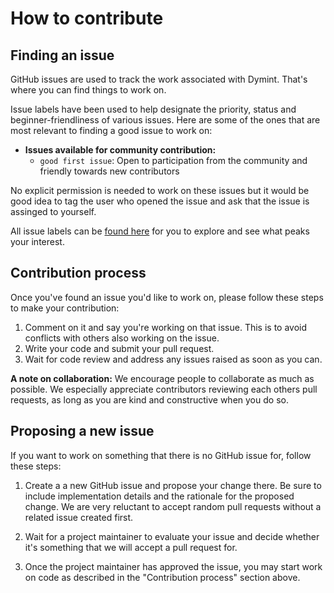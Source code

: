 # How to contribute

## Finding an issue

GitHub issues are used to track the work associated with Dymint.
That's where you can find things to work on.

Issue labels have been used to help designate the priority,
status and beginner-friendliness of various issues.
Here are some of the ones that are most relevant to finding a
good issue to work on:

- **Issues available for community contribution:**
  - `good first issue`: Open to participation from the community and friendly
  towards new contributors

No explicit permission is needed to work on these issues but it would be good idea
to tag the user who opened the issue and ask that the issue is assinged to yourself.

All issue labels can be [found here](https://github.com/dymensionxyz/dymint/labels)
for you to explore and see what peaks your interest.

## Contribution process

Once you've found an issue you'd like to work on, please follow
these steps to make your contribution:

1. Comment on it and say you're working on that issue.
   This is to avoid conflicts with others also working on the issue.
1. Write your code and submit your pull request.
1. Wait for code review and address any issues raised as soon as you can.

**A note on collaboration:** We encourage people to collaborate as much as possible.
We especially appreciate contributors reviewing each others pull requests,
as long as you are kind and constructive when you do so.

## Proposing a new issue

If you want to work on something that there is no GitHub issue for,
follow these steps:

1. Create a a new GitHub issue and propose your change there.
   Be sure to include implementation details and the rationale for the proposed change.
   We are very reluctant to accept random pull requests without
   a related issue created first.

1. Wait for a project maintainer to evaluate your issue and decide
   whether it's something that we will accept a pull request for.
1. Once the project maintainer has approved the issue, you may
   start work on code as described in the "Contribution process" section above.
